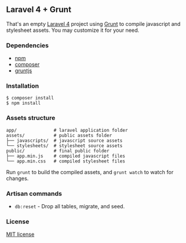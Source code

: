 ## Laravel 4 + Grunt

That's an empty [Laravel 4](http://github.com/laravel/laravel) project using [Grunt](https://github.com/gruntjs/grunt)
to compile javascript and stylesheet assets. You may customize it for your need.

### Dependencies

- [npm](http://nodejs.org/download/)
- [composer](http://getcomposer.org/download/)
- [gruntjs](http://gruntjs.com/getting-started)

### Installation

    $ composer install
    $ npm install

### Assets structure

    app/              # laravel application folder
    assets/           # public assets folder
    ├── javascripts/  # javascript source assets
    └── stylesheets/  # stylesheet source assets
    public/           # final public folder
    ├── app.min.js    # compiled javascript files
    └── app.min.css   # compiled stylesheet files

Run `grunt` to build the compiled assets, and `grunt watch` to watch for
changes.

### Artisan commands

- `db:reset` - Drop all tables, migrate, and seed.

### License

[MIT license](http://opensource.org/licenses/MIT)
